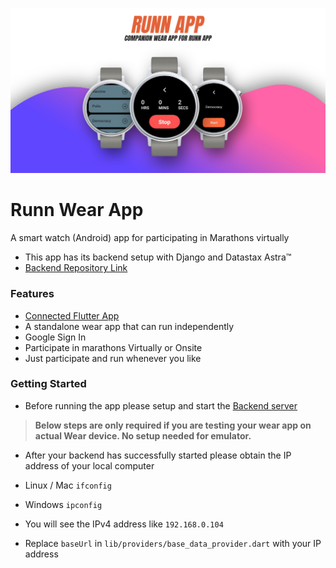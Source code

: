 ![App Poster](images/WearAppPoster.jpg "App Poster")

# Runn Wear App
A smart watch (Android) app for participating in Marathons virtually

- This app has its backend setup with Django and Datastax Astra&trade;
- [Backend Repository Link](https://github.com/Saurabh-Singh-00/runn-backend/tree/astra "Backend")


### Features
- [Connected Flutter App](https://github.com/Saurabh-Singh-00/runn-wear "Wear App")
- A standalone wear app that can run independently 
- Google Sign In
- Participate in marathons Virtually or Onsite
- Just participate and run whenever you like


### Getting Started
- Before running the app please setup and start the [Backend server](https://github.com/Saurabh-Singh-00/runn-backend/tree/astra "Backend Astra")

> **Below steps are only required if you are testing your wear app on actual Wear device. No setup needed for emulator.**

- After your backend has successfully started please obtain the IP address of your local computer

- Linux / Mac `ifconfig`

- Windows `ipconfig`

- You will see the IPv4 address like `192.168.0.104`

- Replace `baseUrl` in `lib/providers/base_data_provider.dart` with your IP address

